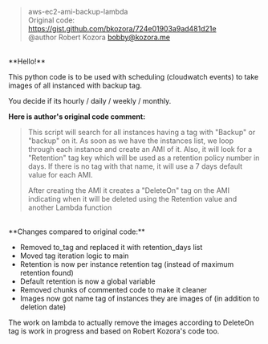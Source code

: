 > aws-ec2-ami-backup-lambda <br/>
> Original code: https://gist.github.com/bkozora/724e01903a9ad481d21e <br/>
> @author Robert Kozora <bobby@kozora.me>
<br/>
**Hello!**

This python code is to be used with scheduling (cloudwatch events) to take images of all instanced with backup tag.

You decide if its hourly / daily / weekly / monthly.


**Here is author's original code comment:**

> This script will search for all instances having a tag with "Backup" or "backup"
> on it. As soon as we have the instances list, we loop through each instance
> and create an AMI of it. Also, it will look for a "Retention" tag key which
> will be used as a retention policy number in days. If there is no tag with
> that name, it will use a 7 days default value for each AMI.
>
> After creating the AMI it creates a "DeleteOn" tag on the AMI indicating when
> it will be deleted using the Retention value and another Lambda function 

<br/>
**Changes compared to original code:**

* Removed to_tag and replaced it with retention_days list
* Moved tag iteration logic to main
* Retention is now per instance retention tag (instead of maximum retention found)
* Default retention is now a global variable
* Removed chunks of commented code to make it cleaner
* Images now got name tag of instances they are images of (in addition to deletion date)


The work on lambda to actually remove the images according to DeleteOn tag 
is work in progress and based on Robert Kozora's code too.
